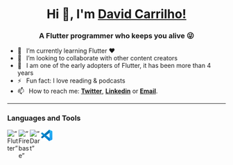 <h1 align="center"> Hi 👋, I'm <a href="https://www.youtube.com/channel/UC0FD2apauvegCcsvqIBceLA?sub_confirmation=1">David Carrilho!</a></h1>
<h3 align="center">A Flutter programmer who keeps you alive 😜</h3>

<!-- [![Youtube](https://img.shields.io/static/v1?label=DavidCarrilho&message=Subscribe&logo=YouTube&color=FF0000&style=for-the-badge)][youtube]
[![Twitter Follow](https://img.shields.io/twitter/follow/DavidCarrilho?color=1DA1F2&label=Followers&logo=twitter&style=for-the-badge)][twitter]
[![GitHub followers](https://img.shields.io/github/followers/DavidCarrilho?logo=GitHub&style=for-the-badge)][github]
[![Linkedin: DavidCarrilho](https://img.shields.io/badge/-CONNECT-blue?style=for-the-badge&logo=Linkedin&link=https://www.linkedin.com/in/DavidCarrilho/)][linkedin] -->

<!-- - 🔭 &ensp;I’m currently working on [**Youtube**][youtube]! -->
- 🌱 &ensp;I’m currently learning Flutter ❤️
- 👯 &ensp;I’m looking to collaborate with other content creators
- 🗿 &ensp;I am one of the early adopters of Flutter, it has been more than 4 years
- ⚡ &ensp;Fun fact: I love reading & podcasts
- 📫 &ensp;How to reach me: [**Twitter**][twitter], [**Linkedin**][linkedin] or [**Email**][email].

---

<!-- ### Connect With Me -->

<!-- [<img align="left" alt="David Carrilho | Website" width="28px" src="https://firebasestorage.googleapis.com/v0/b/web-daviddarrilho.appspot.com/o/other%2Fsocial%2Fwebsite.png?alt=media" />][website]
[<img align="left" alt="David Carrilho | YouTube" width="28px" src="https://firebasestorage.googleapis.com/v0/b/web-daviddarrilho.appspot.com/o/other%2Fsocial%2Fyoutube.png?alt=media" />][youtube]
[<img align="left" alt="David Carrilho | Twitter" width="28px" src="https://firebasestorage.googleapis.com/v0/b/web-daviddarrilho.appspot.com/o/other%2Fsocial%2Ftwitter.png?alt=media" />][twitter]
[<img align="left" alt="David Carrilho | LinkedIn" width="28px" src="https://firebasestorage.googleapis.com/v0/b/web-daviddarrilho.appspot.com/o/other%2Fsocial%2Flinkedin.png?alt=media" />][linkedin] -->

<!--[<img align="left" alt="David Carrilho | Instagram" width="28px" src="https://firebasestorage.googleapis.com/v0/b/web-daviddarrilho.appspot.com/o/other%2Fsocial%2Finstagram.png?alt=media" />][instagram]
[<img align="left" alt="David Carrilho | Facebook" width="28px" src="https://firebasestorage.googleapis.com/v0/b/web-daviddarrilho.appspot.com/o/other%2Fsocial%2Ffacebook.png?alt=media" />][facebook]
[<img align="left" alt="David Carrilho | Medium" width="28px" src="https://firebasestorage.googleapis.com/v0/b/web-daviddarrilho.appspot.com/o/other%2Fsocial%2Fmedium.png?alt=media" />][medium] -->

<!--  -->
<!-- <br />
<br /> -->

### Languages and Tools
[<img align="left" alt=“Flutter” width="26px" src="https://www.vectorlogo.zone/logos/flutterio/flutterio-icon.svg" />][github]
[<img align="left" alt=“Firebase” width="26px" src="https://www.vectorlogo.zone/logos/firebase/firebase-icon.svg" />][github]
[<img align="left" alt=“Dart” width="26px" src="https://www.vectorlogo.zone/logos/dartlang/dartlang-icon.svg" />][github]
[<img align="left" alt=“Github” width="26px" src="https://raw.githubusercontent.com/github/explore/80688e429a7d4ef2fca1e82350fe8e3517d3494d/topics/visual-studio-code/visual-studio-code.png" />][github]

<!--  -->

<!-- <br /> -->
<!-- <br /> -->

<!-- --- -->

<!-- ### 📺 &ensp;Latest YouTube Videos -->

<!-- YOUTUBE:START -->
<!-- - [Flutter Preview - Preserve Scroll Position In ListView [2021] Page Storage Key #Shorts](https://www.youtube.com/watch?v=dSDIs8jPL3Q)
- [Flutter Tutorial - Preserve Scroll Position In ListView [2021] Page Storage Key](https://www.youtube.com/watch?v=1nxegLe15os)
- [Flutter Preview - How to Add a Favicon [2021] Flutter Web App Icon  #Shorts](https://www.youtube.com/watch?v=Iq_gtqpmJJ8)
- [Flutter Tutorial - How to Add a Favicon [2021] Flutter Web App Icon](https://www.youtube.com/watch?v=Rf5bcE18emM)
- [Flutter Preview - How to Fix Bottom Overflowed When Keyboard Shows [2021] #Shorts](https://www.youtube.com/watch?v=wmUT4A_6xj0) -->
<!-- YOUTUBE:END -->

<!-- ➡️ &ensp;[More Videos...](https://youtube.com/DavidCarrilho/videos) -->

<!-- --- -->

<!-- ### 📚 &ensp;Latest Medium Articles

<!-- BLOG-POST-LIST:START -->
<!-- - [Chip widget: Material Design with Flutter](https://medium.com/flutter-community/chip-widget-material-design-with-flutter-4a834553c9ab?source=rss-1d0dd7b62afc------2) -->
<!-- BLOG-POST-LIST:END -->

<!-- ➡️ &ensp;[More Articles...](https://medium.com/@DavidCarrilho) -->

<!--  -->

<!-- [website]: https://daviddarrilho.com -->
[twitter]: https://twitter.com/intent/follow?original_referer=https%3A%2F%2Fgithub.com%2FJohannesMilke&screen_name=luandavid77
<!-- [youtube]: https://www.youtube.com/channel/UC0FD2apauvegCcsvqIBceLA?sub_confirmation=1 -->
[linkedin]: https://www.linkedin.com/in/luan-david-carrilho-765981a8/
[github]: https://github.com/DavidCarrilho
<!-- [instagram]: https://www.instagram.com/daviddarrilho -->
<!-- [facebook]: https://www.facebook.com/real.DavidCarrilho -->
<!-- [medium]: https://medium.com/@DavidCarrilho -->
[email]: mailto:luan.david.oliver@gmail.com
